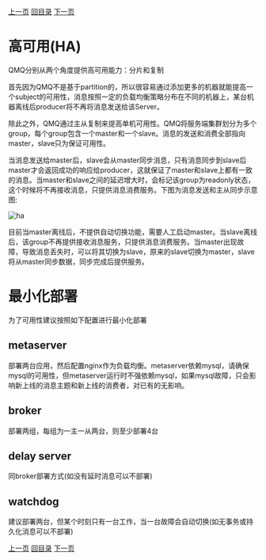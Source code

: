 [上一页](code.md)
[回目录](../../README.md)
[下一页](monitor.md)

# 高可用(HA)

QMQ分别从两个角度提供高可用能力：分片和复制

首先因为QMQ不是基于partition的，所以很容易通过添加更多的机器就能提高一个subject的可用性，消息按照一定的负载均衡策略分布在不同的机器上，某台机器离线后producer将不再将消息发送给该Server。

除此之外，QMQ通过主从复制来提高单机可用性。QMQ将服务端集群划分为多个group，每个group包含一个master和一个slave。消息的发送和消费全部指向master，slave只为保证可用性。

当消息发送给master后，slave会从master同步消息，只有消息同步到slave后master才会返回成功的响应给producer，这就保证了master和slave上都有一致的消息。当master和slave之间的延迟增大时，会标记该group为readonly状态，这个时候将不再接收消息，只提供消息消费服务。下图为消息发送和主从同步示意图:

![ha](../images/ha.png)

目前当master离线后，不提供自动切换功能，需要人工启动master。当slave离线后，该group不再提供接收消息服务，只提供消息消费服务。当master出现故障，导致消息丢失时，可以将其切换为slave，原来的slave切换为master，slave将从master同步数据，同步完成后提供服务。

# 最小化部署

为了可用性建议按照如下配置进行最小化部署

## metaserver

部署两台应用，然后配置nginx作为负载均衡。metaserver依赖mysql，请确保mysql的可用性，但metaserver运行时不强依赖mysql，如果mysql故障，只会影响新上线的消息主题和新上线的消费者，对已有的无影响。

## broker

部署两组，每组为一主一从两台，则至少部署4台

## delay server

同broker部署方式(如没有延时消息可以不部署)

## watchdog
建议部署两台，但某个时刻只有一台工作，当一台故障会自动切换(如无事务或持久化消息可以不部署)

[上一页](code.md)
[回目录](../../README.md)
[下一页](monitor.md)
